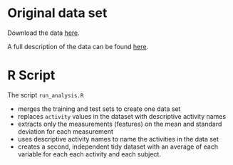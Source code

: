 # Original data set

Download the data [here](https://d396qusza40orc.cloudfront.net/getdata%2Fprojectfiles%2FUCI%20HAR%20Dataset.zip).

A full description of the data can be found [here](http://archive.ics.uci.edu/ml/datasets/Human+Activity+Recognition+Using+Smartphones).

# R Script

The script `run_analysis.R`
- merges the training and test sets to create one data set
- replaces `activity` values in the dataset with descriptive activity names
- extracts only the measurements (features) on the mean and standard deviation
  for each measurement
- uses descriptive activity names to name the activities in the data set
- creates a second, independent tidy dataset with an average of each variable
  for each each activity and each subject. 

